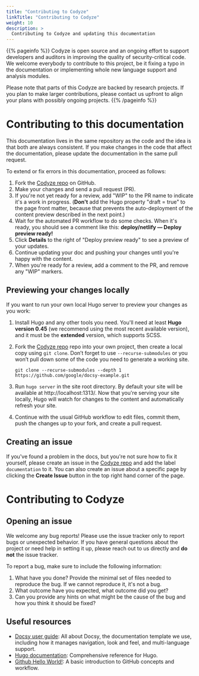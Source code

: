 ```yaml
---
title: "Contributing to Codyze"
linkTitle: "Contributing to Codyze"
weight: 10
description: >
  Contributing to Codyze and updating this documentation
---
```


{{% pageinfo %}}
Codyze is open source and an ongoing effort to support developers and auditors in improving the quality of security-critical code. We welcome everybody to contribute to this project, be it fixing a typo in the documentation or implementing whole new language support and analysis modules.

Please note that parts of this Codyze are backed by research projects. If you plan to make larger contributions, please contact us upfront to align your plans with possibly ongoing projects.
{{% /pageinfo %}}


# Contributing to this documentation

This documentation lives in the same repository as the code and the idea is that both are always consistent. If you make changes in the code that affect the documentation, please update the documentation in the same pull request.

To extend or fix errors in this documentation, proceed as follows:

1. Fork the [Codyze repo](https://github.com/Fraunhofer-AISEC/codyze) on GitHub.
1. Make your changes and send a pull request (PR).
1. If you're not yet ready for a review, add "WIP" to the PR name to indicate 
  it's a work in progress. (**Don't** add the Hugo property 
  "draft = true" to the page front matter, because that prevents the 
  auto-deployment of the content preview described in the next point.)
1. Wait for the automated PR workflow to do some checks. When it's ready,
  you should see a comment like this: **deploy/netlify — Deploy preview ready!**
1. Click **Details** to the right of "Deploy preview ready" to see a preview
  of your updates.
1. Continue updating your doc and pushing your changes until you're happy with 
  the content.
1. When you're ready for a review, add a comment to the PR, and remove any
  "WIP" markers.

## Previewing your changes locally

If you want to run your own local Hugo server to preview your changes as you work:

1. Install Hugo and any other tools you need. You'll need at least **Hugo version 0.45** (we recommend using the most recent available version), and it must be the **extended** version, which supports SCSS.
1. Fork the [Codyze repo](https://github.com/Fraunhofer-AISEC/codyze) repo into your own project, then create a local copy using `git clone`. Don’t forget to use `--recurse-submodules` or you won’t pull down some of the code you need to generate a working site.

    ```
    git clone --recurse-submodules --depth 1 https://github.com/google/docsy-example.git
    ```

1. Run `hugo server` in the site root directory. By default your site will be available at http://localhost:1313/. Now that you're serving your site locally, Hugo will watch for changes to the content and automatically refresh your site.
1. Continue with the usual GitHub workflow to edit files, commit them, push the
  changes up to your fork, and create a pull request.

## Creating an issue

If you've found a problem in the docs, but you're not sure how to fix it yourself, please create an issue in the [Codyze repo](https://github.com/Fraunhofer-AISEC/codyze/issues) and add the label `documentation` to it. You can also create an issue about a specific page by clicking the **Create Issue** button in the top right hand corner of the page.

# Contributing to Codyze

## Opening an issue

We welcome any bug reports! Please use the issue tracker only to report bugs or unexpected behavior. If you have general questions about the project or need help in setting it up, please reach out to us directly and **do not** the issue tracker.

To report a bug, make sure to include the following information:

1. What have you done? Provide the minimal set of files needed to reproduce the bug. If we cannot reproduce it, it's not a bug.
1. What outcome have you expected, what outcome did you get?
1. Can you provide any hints on what might be the cause of the bug and how you think it should be fixed?


## Useful resources

* [Docsy user guide](https://github.com/google/docsy): All about Docsy, the documentation template we use, including how it manages navigation, look and feel, and multi-language support.
* [Hugo documentation](https://gohugo.io/documentation/): Comprehensive reference for Hugo.
* [Github Hello World!](https://guides.github.com/activities/hello-world/): A basic introduction to GitHub concepts and workflow.


